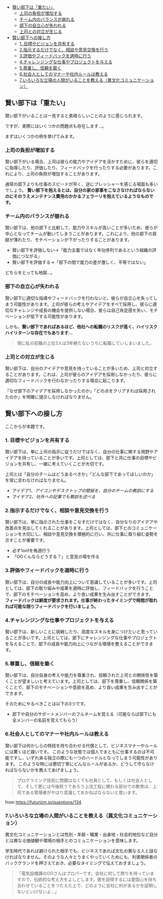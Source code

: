 


- [賢い部下は「重たい」](#賢い部下は重たい)
  - [上司の負担が増加する](#上司の負担が増加する)
  - [チーム内のバランスが崩れる](#チーム内のバランスが崩れる)
  - [部下の自立心が失われる](#部下の自立心が失われる)
  - [上司との対立が生じる](#上司との対立が生じる)
- [賢い部下への接し方](#賢い部下への接し方)
  - [1. 目標やビジョンを共有する](#1-目標やビジョンを共有する)
  - [2.指示するだけでなく、相談や意見交換を行う](#2指示するだけでなく相談や意見交換を行う)
  - [3.評価やフィードバックを適時に行う](#3評価やフィードバックを適時に行う)
  - [4.チャレンジングな仕事やプロジェクトを与える](#4チャレンジングな仕事やプロジェクトを与える)
  - [5.尊重し、信頼を築く](#5尊重し信頼を築く)
  - [6.社会人としてのマナーや社内ルールは教える](#6社会人としてのマナーや社内ルールは教える)
  - [7.いろいろな立場の人間がいることを教える（異文化コミュニケーション）](#7いろいろな立場の人間がいることを教える異文化コミュニケーション)





## 賢い部下は「重たい」


賢い部下がいることは一見すると素晴らしいことのように感じられます。

ですが、実際にはいくつかの問題点も存在します...。

まずはいくつかの例を挙げてみます。

### 上司の負担が増加する

賢い部下がいる場合、上司は彼らの能力やアイデアを活かすために、彼らを適切に指導したり、評価したり、フィードバックを行ったりする必要があります。これにより、上司の負担が増加することがあります。

通常の部下よりも仕事のスピードが早く、逆にプレッシャーを感じる場面も多いでしょう。
**賢い部下を抱えるとは、自分の家の家事をこなさなければならないのにそのうえメンテナンス費用のかかるフェラーリを抱えているようなものです。**




### チーム内のバランスが崩れる

賢い部下は、他の部下と比較して、能力やスキルが高いことが多いため、彼らが中心となってチームが動いてしまうことがあります。これにより、他の部下の貢献が薄れたり、モチベーションが下がったりすることがあります。

- 賢い部下を評価しない→「能力主義ではなく年功序列であるという組織の評価につながる」
- 賢い部下を評価する→「部下の間で能力の差が激しく、平等ではない」

どちらをとっても地獄...。


### 部下の自立心が失われる

賢い部下に適切な指導やフィードバックを行わないと、彼らが自立心を失ってしまう可能性があります。上司が彼らの考えやアイデアをすべて採用し、彼らに適切なチャレンジや成長の機会を提供しない場合、彼らは自己肯定感を失い、モチベーションが低下する可能性があります。

しかも、**賢い部下であればあるほど、他社への転職のリスクが高く、ハイリスクハイリターンな存在でもあります...**

> 現に私の前職の上位3人は3年絶たないうちに転職していしまいました。


### 上司との対立が生じる

賢い部下は、自分のアイデアや意見を持っていることが多いため、上司と対立することがあります。これは、上司が彼らのアイデアを採用しなかったり、彼らに適切なフィードバックを行わなかったりする場合に起こります。

「なぜ部下のアイデアを採用しなかったのか」「どの点をクリアすれば採用されたのか」を明確に提示しなければなりません。








## 賢い部下への接し方

ここからが本題です。



### 1. 目標やビジョンを共有する

賢い部下は、単に上司の指示に従うだけではなく、自分の仕事に関する視野やアイデアを持っていることが多いです。上司としては、部下と共に仕事の目標やビジョンを共有し、一緒に考えていくことが大切です。

上司とは「自分のチームはどうあるべきか」「どんな部下であってほしいのか」を常に言わなければなりません。

- アイデア1、*アイコンやデスクトップの壁紙を、自分のチームの教訓にする*
- アイデア2、*社外への記事でも教訓を述べる*

### 2.指示するだけでなく、相談や意見交換を行う

賢い部下は、単に指示された仕事をこなすだけではなく、自分なりのアイデアや改善点を見出してくれることがあります。上司としては、部下とのコミュニケーションを大切にし、相談や意見交換を積極的に行い、共に仕事に取り組む姿勢を示すことが重要です。

- 必ず1on1を毎週行う
- 「OOくんならどうする？」と意見の場を作る

### 3.評価やフィードバックを適時に行う

賢い部下は、自分の成長や能力向上について意識していることが多いです。上司としては、部下の取り組みや成果を適時に評価し、フィードバックを行うことで、部下のモチベーションを高め、より良い成果を生み出すことができます。
**フィードバックは鮮度が要求されます。仕事が終わったタイミングで時間が取れれば可能な限りフィードバックを行いましょう。**


### 4.チャレンジングな仕事やプロジェクトを与える

賢い部下は、新しいことに挑戦したり、高度なスキルを身につけたいと思っていることが多いです。上司としては、部下にチャレンジングな仕事やプロジェクトを与えることで、部下の成長や能力向上につながる環境を整えることができます。


### 5.尊重し、信頼を築く

賢い部下は、自分自身の考えや能力を尊重され、信頼された上司との関係性を築くことが望ましいと考えています。上司としては、部下を尊重し、信頼関係を築くことで、部下のモチベーションや意欲を高め、より良い成果を生み出すことができます。

そのためにやるべきことは以下の3つです。

- 部下や自分のサポートメンバーのフルネームを覚える（可能ならば部下にも全メンバーの名前を覚えてもらう）


### 6.社会人としてのマナーや社内ルールは教える

賢い部下は何かしらの特技を持ち合わせる代償として、ビジネスマナーやルールには驚くほど疎いです。
このような状態では個人でまともに仕事するのは不可能ですし、いずれ来る独立の際にも一つのハードルとなってしまう可能性があります。
このような時には懇切丁寧にどんなルールがあるか、どうして守らなければならないかを教えてあげましょう。

> プログラミング技術に問題はなくても社員として、もしくは社会人として、そして更には今後担うであろう上流工程に関わる部分での教育は、上司である管理者がやはり意識しておかねばならないと思います。

from https://futurizm.jp/questions/134


### 7.いろいろな立場の人間がいることを教える（異文化コミュニケーション）

異文化コミュニケーションとは性別・年齢・職業・出身地・社会的地位など自分とは異なる価値観や環境の相手とのコミュニケーションを意味します。

学生時代であれば避けられた相手でも、ビジネスであれば文化の異なる人と話なければなりません。そのような人々とうまくやっていくためにも、利害関係者のバックグランドを押さえておき、必要なタイミングで伝えておきましょう。

> 「電気設備課のOOさんはプロパーです。会社に対して誇りを持っていますので、伝統的な考え方をよしとします。彼を説得するには愛国心を持ち合わせていることをつたえた上で、どのように会社に利があるかを証明しないといけないよ...」











